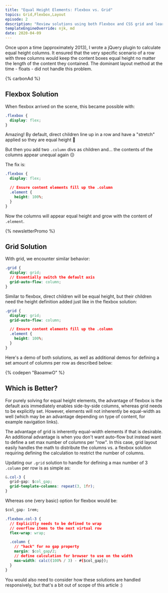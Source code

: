 ```yaml
---
title: "Equal Height Elements: Flexbox vs. Grid"
topics: Grid,Flexbox,Layout
episode: 2
description: "Review solutions using both Flexbox and CSS grid and learn when you might choose one over the other."
templateEngineOverride: njk, md
date: 2020-04-09
---
```


Once upon a time (approximately 2013), I wrote a jQuery plugin to calculate equal height columns. It ensured that the very specific scenario of a row with three columns would keep the content boxes equal height no matter the length of the content they contained. The dominant layout method at the time - floats - did not handle this problem.

{% carbonAd %}

## Flexbox Solution

When flexbox arrived on the scene, this became possible with:

```css
.flexbox {
  display: flex;
}
```

Amazing! By default, direct children line up in a row and have a "stretch" applied so they are equal height 🙌

But then you add two `.column` divs as children and... the contents of the columns appear unequal again 😔

The fix is:

```css
.flexbox {
  display: flex;

  // Ensure content elements fill up the .column
  .element {
    height: 100%;
  }
}
```

Now the columns will appear equal height and grow with the content of `.element`.

{% newsletterPromo %}

## Grid Solution

With grid, we encounter similar behavior:

```css
.grid {
  display: grid;
  // Essentially switch the default axis
  grid-auto-flow: column;
}
```

Similar to flexbox, direct children will be equal height, but their children need the height definition added just like in the flexbox solution:

```css
.grid {
  display: grid;
  grid-auto-flow: column;

  // Ensure content elements fill up the .column
  .element {
    height: 100%;
  }
}
```

Here's a demo of both solutions, as well as additional demos for defining a set amount of columns per row as described below:

{% codepen "BaoamwO" %}

## Which is Better?

For purely solving for equal height elements, the advantage of flexbox is the default axis immediately enables side-by-side columns, whereas grid needs to be explicitly set. However, elements will not inherently be equal-width as well (which may be an advantage depending on type of content, for example navigation links).

The advantage of grid is inherently equal-width elements if that is desirable. An additional advantage is when you don't want auto-flow but instead want to define a set max number of columns per "row". In this case, grid layout easily handles the math to distribute the columns vs. a flexbox solution requiring defining the calculation to restrict the number of columns.

Updating our `.grid` solution to handle for defining a max number of 3 `.column` per row is as simple as:

```css
&.col-3 {
  grid-gap: $col_gap;
  grid-template-columns: repeat(3, 1fr);
}
```

Whereas one (very basic) option for flexbox would be:

```css
$col_gap: 1rem;

.flexbox.col-3 {
  // Explicitly needs to be defined to wrap
  // overflow items to the next virtual row
  flex-wrap: wrap;

  .column {
    // "hack" for no gap property
    margin: $col_gap/2;
    // define calculation for browser to use on the width
    max-width: calc((100% / 3) - #{$col_gap});
  }
}
```

You would also need to consider how these solutions are handled responsively, but that's a bit out of scope of this article :)
